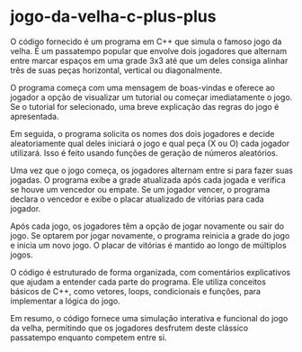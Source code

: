 # jogo-da-velha-c-plus-plus

O código fornecido é um programa em C++ que simula o famoso jogo da velha. É um passatempo popular que envolve dois jogadores que alternam entre marcar espaços em uma grade 3x3 até que um deles consiga alinhar três de suas peças horizontal, vertical ou diagonalmente.

O programa começa com uma mensagem de boas-vindas e oferece ao jogador a opção de visualizar um tutorial ou começar imediatamente o jogo. Se o tutorial for selecionado, uma breve explicação das regras do jogo é apresentada.

Em seguida, o programa solicita os nomes dos dois jogadores e decide aleatoriamente qual deles iniciará o jogo e qual peça (X ou O) cada jogador utilizará. Isso é feito usando funções de geração de números aleatórios.

Uma vez que o jogo começa, os jogadores alternam entre si para fazer suas jogadas. O programa exibe a grade atualizada após cada jogada e verifica se houve um vencedor ou empate. Se um jogador vencer, o programa declara o vencedor e exibe o placar atualizado de vitórias para cada jogador.

Após cada jogo, os jogadores têm a opção de jogar novamente ou sair do jogo. Se optarem por jogar novamente, o programa reinicia a grade do jogo e inicia um novo jogo. O placar de vitórias é mantido ao longo de múltiplos jogos.

O código é estruturado de forma organizada, com comentários explicativos que ajudam a entender cada parte do programa. Ele utiliza conceitos básicos de C++, como vetores, loops, condicionais e funções, para implementar a lógica do jogo.

Em resumo, o código fornece uma simulação interativa e funcional do jogo da velha, permitindo que os jogadores desfrutem deste clássico passatempo enquanto competem entre si.
